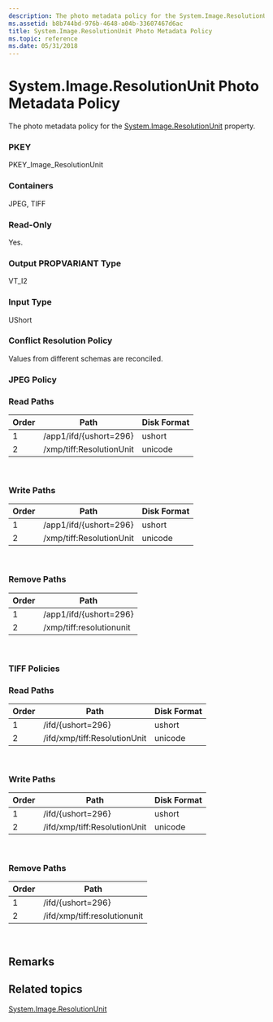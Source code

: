 ```yaml
---
description: The photo metadata policy for the System.Image.ResolutionUnit property.
ms.assetid: b8b744bd-976b-4648-a04b-33607467d6ac
title: System.Image.ResolutionUnit Photo Metadata Policy
ms.topic: reference
ms.date: 05/31/2018
---
```


# System.Image.ResolutionUnit Photo Metadata Policy

The photo metadata policy for the [System.Image.ResolutionUnit](../properties/props-system-image-resolutionunit.md) property.

### PKEY

PKEY\_Image\_ResolutionUnit

### Containers

JPEG, TIFF

### Read-Only

Yes.

### Output PROPVARIANT Type

VT\_I2

### Input Type

UShort

### Conflict Resolution Policy

Values from different schemas are reconciled.

### JPEG Policy

### Read Paths



| Order | Path                     | Disk Format |
|-------|--------------------------|-------------|
| 1     | /app1/ifd/{ushort=296}   | ushort      |
| 2     | /xmp/tiff:ResolutionUnit | unicode     |



 

### Write Paths



| Order | Path                     | Disk Format |
|-------|--------------------------|-------------|
| 1     | /app1/ifd/{ushort=296}   | ushort      |
| 2     | /xmp/tiff:ResolutionUnit | unicode     |



 

### Remove Paths



| Order | Path                     |
|-------|--------------------------|
| 1     | /app1/ifd/{ushort=296}   |
| 2     | /xmp/tiff:resolutionunit |



 

### TIFF Policies

### Read Paths



| Order | Path                         | Disk Format |
|-------|------------------------------|-------------|
| 1     | /ifd/{ushort=296}            | ushort      |
| 2     | /ifd/xmp/tiff:ResolutionUnit | unicode     |



 

### Write Paths



| Order | Path                         | Disk Format |
|-------|------------------------------|-------------|
| 1     | /ifd/{ushort=296}            | ushort      |
| 2     | /ifd/xmp/tiff:ResolutionUnit | unicode     |



 

### Remove Paths



| Order | Path                         |
|-------|------------------------------|
| 1     | /ifd/{ushort=296}            |
| 2     | /ifd/xmp/tiff:resolutionunit |



 

## Remarks

## Related topics

<dl> <dt>

[System.Image.ResolutionUnit](../properties/props-system-image-resolutionunit.md)
</dt> </dl>

 

 
